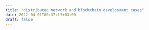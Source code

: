 ```yaml
---
title: "distributed network and blockchain development cases"
date: 2022-04-01T00:37:17+03:00
draft: false
---
```


